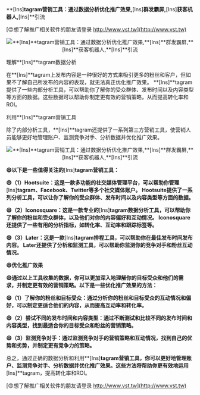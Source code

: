 **[Ins]**tagram营销工具：通过数据分析优化推广效果,**[Ins]**群发霸屏,**[Ins]**获客机器人,**[Ins]**引流

[😍想了解推广相关软件的朋友请登录 http://www.vst.tw](http://www.vst.tw)

 <center><img src="https://vst.tw/MP4/tuiguang/png/6.png" alt="**[Ins]**tagram营销工具：通过数据分析优化推广效果,**[Ins]**群发霸屏,**[Ins]**获客机器人,**[Ins]**引流"></center>

理解**[Ins]**tagram数据分析

在**[Ins]**tagram上发布内容是一种很好的方式来吸引更多的粉丝和客户，但如果不了解自己所发布的内容的表现，就无法真正优化推广效果。 **[Ins]**tagram提供了一些内部分析工具，可以帮助你了解你的受众群体、发布时间以及内容类型等方面的数据。这些数据可以帮助你制定更有效的营销策略，从而提高转化率和ROI。

利用**[Ins]**tagram营销工具

除了内部分析工具，**[Ins]**tagram还提供了一系列第三方营销工具，使营销人员能够更好地管理账户、监测竞争对手、分析数据并优化推广效果。

 <center><img src="https://vst.tw/MP4/tuiguang/png/2.png" alt="**[Ins]**tagram营销工具：通过数据分析优化推广效果,**[Ins]**群发霸屏,**[Ins]**获客机器人,**[Ins]**引流"></center>

**😄以下是一些值得关注的**[Ins]**tagram营销工具：**

**😄（1）Hootsuite：这是一款多功能的社交媒体管理平台，可以帮助你管理**[Ins]**tagram、Facebook、Twitter等多个社交媒体账户。 Hootsuite提供了一系列分析工具，可以让你了解你的受众群体、发布时间以及内容类型等方面的数据。**

**😄（2）Iconosquare：这是一款专业的**[Ins]**tagram数据分析工具，可以帮助你了解你的粉丝和受众群体，以及他们对你的内容偏好和互动情况。 Iconosquare还提供了一些有用的分析指标，如转化率、互动率和跟踪标签等。**

**😄（3）Later：这是一款**[Ins]**tagram排程工具，可以帮助你在最佳发布时间发布内容。 Later还提供了分析和监测工具，可以帮助你监测你的竞争对手和粉丝互动情况。**

**😄优化推广效果**

**😄通过以上工具收集的数据，你可以更加深入地理解你的目标受众和他们的需求，并制定更有效的营销策略。以下是一些优化推广效果的方法：**

**😄（1）了解你的粉丝和目标受众：通过分析你的粉丝和目标受众的互动情况和偏好，可以制定更适合他们的内容，从而提高互动率和转化率。**

**😄（2）尝试不同的发布时间和内容类型：通过不断测试和比较不同的发布时间和内容类型，找到最适合你的目标受众和粉丝的营销策略。**

**😄（3）监测竞争对手：通过监测竞争对手的营销策略和互动情况，找到自己的优势和劣势，并制定更有竞争力的策略。**

总之，通过正确的数据分析和利用**[Ins]**tagram营销工具，你可以更好地管理账户、监测竞争对手、分析数据并优化推广效果。这些方法将帮助你更有效地运用**[Ins]**tagram，提高转化率和ROI。

[😍想了解推广相关软件的朋友请登录 http://www.vst.tw](http://www.vst.tw)



